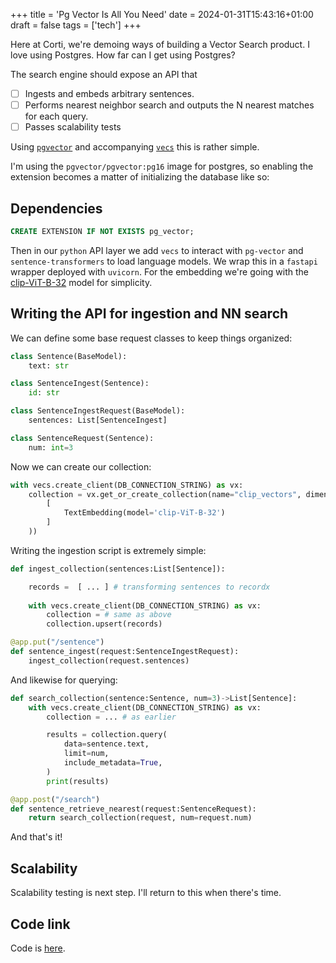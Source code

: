 +++
title = 'Pg Vector Is All You Need'
date = 2024-01-31T15:43:16+01:00
draft = false
tags = ['tech']
+++

Here at Corti, we're demoing ways of building a Vector Search product.
I love using Postgres.
How far can I get using Postgres?

The search engine should expose an API that

- [ ] Ingests and embeds arbitrary sentences.
- [ ] Performs nearest neighbor search and outputs the N nearest matches for each query.
- [ ] Passes scalability tests

Using [`pgvector`](https://github.com/pgvector/pgvector) and accompanying [`vecs`](https://pypi.org/project/vecs/) this is rather simple.

I'm using the `pgvector/pgvector:pg16` image for postgres, so enabling the extension becomes a matter of initializing the database like so:

## Dependencies

```sql
CREATE EXTENSION IF NOT EXISTS pg_vector;
```

Then in our `python` API layer we add `vecs` to interact with `pg-vector` and `sentence-transformers` to load language models.  We wrap this in a `fastapi` wrapper deployed with `uvicorn`. For the embedding we're going with the [clip-ViT-B-32](https://huggingface.co/sentence-transformers/clip-ViT-B-32) model for simplicity.

## Writing the API for ingestion and NN search

We can define some base request classes to keep things organized:

```python
class Sentence(BaseModel):
    text: str

class SentenceIngest(Sentence):
    id: str

class SentenceIngestRequest(BaseModel):
    sentences: List[SentenceIngest]

class SentenceRequest(Sentence):
    num: int=3
```

Now we can create our collection:

```python
with vecs.create_client(DB_CONNECTION_STRING) as vx:
    collection = vx.get_or_create_collection(name="clip_vectors", dimension=512, adapter=Adapter(
        [
            TextEmbedding(model='clip-ViT-B-32')
        ]
    ))
```

Writing the ingestion script is extremely simple:

```python
def ingest_collection(sentences:List[Sentence]):

    records =  [ ... ] # transforming sentences to recordx
    
    with vecs.create_client(DB_CONNECTION_STRING) as vx:
        collection = # same as above
        collection.upsert(records) 

@app.put("/sentence")
def sentence_ingest(request:SentenceIngestRequest):
    ingest_collection(request.sentences)

```

And likewise for querying:

```python
def search_collection(sentence:Sentence, num=3)->List[Sentence]:
    with vecs.create_client(DB_CONNECTION_STRING) as vx:
        collection = ... # as earlier

        results = collection.query(
            data=sentence.text,
            limit=num,
            include_metadata=True,
        )
        print(results)

@app.post("/search")
def sentence_retrieve_nearest(request:SentenceRequest):
    return search_collection(request, num=request.num)

```

And that's it!

## Scalability

Scalability testing is next step. I'll return to this when there's time.

## Code link

Code is [here](https://github.com/eembees/pg-vector-testing).
